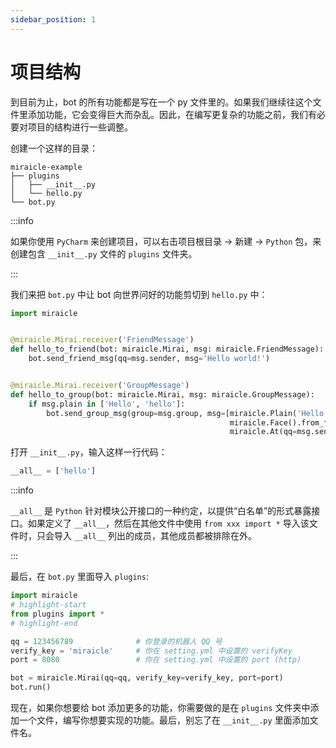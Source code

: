 ```yaml
---
sidebar_position: 1
---
```


# 项目结构

到目前为止，bot 的所有功能都是写在一个 py 文件里的。如果我们继续往这个文件里添加功能，它会变得巨大而杂乱。因此，在编写更复杂的功能之前，我们有必要对项目的结构进行一些调整。

创建一个这样的目录：

```
miraicle-example
├── plugins
│   ├── __init__.py
│   └── hello.py
└── bot.py
```

:::info

如果你使用 `PyCharm` 来创建项目，可以右击项目根目录 -> 新建 -> `Python` 包，来创建包含 `__init__.py` 文件的 `plugins` 文件夹。

:::

我们来把 `bot.py` 中让 bot 向世界问好的功能剪切到 `hello.py` 中：

``` python title='hello.py'
import miraicle


@miraicle.Mirai.receiver('FriendMessage')
def hello_to_friend(bot: miraicle.Mirai, msg: miraicle.FriendMessage):
    bot.send_friend_msg(qq=msg.sender, msg='Hello world!')


@miraicle.Mirai.receiver('GroupMessage')
def hello_to_group(bot: miraicle.Mirai, msg: miraicle.GroupMessage):
    if msg.plain in ['Hello', 'hello']:
        bot.send_group_msg(group=msg.group, msg=[miraicle.Plain('Hello world!'),
                                                 miraicle.Face().from_face_id(74),
                                                 miraicle.At(qq=msg.sender)])
```

打开 `__init__.py`，输入这样一行代码：

``` python title='__init__.py'
__all__ = ['hello']
```

:::info

`__all__` 是 `Python` 针对模块公开接口的一种约定，以提供“白名单”的形式暴露接口。如果定义了 `__all__`，然后在其他文件中使用 `from xxx import *` 导入该文件时，只会导入 `__all__` 列出的成员，其他成员都被排除在外。

:::

最后，在 `bot.py` 里面导入 `plugins`:

``` python title='bot.py'
import miraicle
# highlight-start
from plugins import *
# highlight-end

qq = 123456789              # 你登录的机器人 QQ 号
verify_key = 'miraicle'     # 你在 setting.yml 中设置的 verifyKey
port = 8080                 # 你在 setting.yml 中设置的 port (http)

bot = miraicle.Mirai(qq=qq, verify_key=verify_key, port=port)
bot.run()
```

现在，如果你想要给 bot 添加更多的功能，你需要做的是在 `plugins` 文件夹中添加一个文件，编写你想要实现的功能。最后，别忘了在 `__init__.py` 里面添加文件名。
